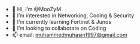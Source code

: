 - 👋 Hi, I’m @MooZyM
- 👀 I’m interested in Networking, Coding & Security
- 🌱 I’m currently learning Fortinet & Junos
- 💞️ I’m looking to collaborate on Coding
- 📫 email: muhammedmuhasin1997@gmail.com

<!---
MooZyM/MooZyM is a ✨ special ✨ repository because its `README.md` (this file) appears on your GitHub profile.
You can click the Preview link to take a look at your changes.
--->
